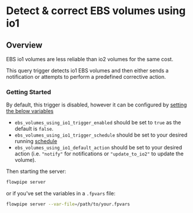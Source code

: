 # Detect & correct EBS volumes using io1

## Overview

EBS io1 volumes are less reliable than io2 volumes for the same cost.

This query trigger detects io1 EBS volumes and then either sends a notification or attempts to perform a predefined corrective action.

### Getting Started

By default, this trigger is disabled, however it can be configured by [setting the below variables](https://flowpipe.io/docs/build/mod-variables#passing-input-variables)
- `ebs_volumes_using_io1_trigger_enabled` should be set to `true` as the default is `false`.
- `ebs_volumes_using_io1_trigger_schedule` should be set to your desired running [schedule](https://flowpipe.io/docs/flowpipe-hcl/trigger/schedule#more-examples)
- `ebs_volumes_using_io1_default_action` should be set to your desired action (i.e. `"notify"` for notifications or `"update_to_io2"` to update the volume).

Then starting the server:
```sh
flowpipe server
```

or if you've set the variables in a `.fpvars` file:
```sh
flowpipe server --var-file=/path/to/your.fpvars
```